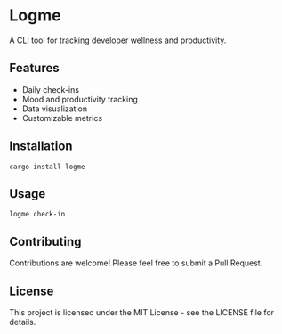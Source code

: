 # Logme
A CLI tool for tracking developer wellness and productivity.

## Features

- Daily check-ins
- Mood and productivity tracking
- Data visualization
- Customizable metrics

## Installation

```
cargo install logme 
```

## Usage

```
logme check-in
```

## Contributing

Contributions are welcome! Please feel free to submit a Pull Request.

## License

This project is licensed under the MIT License - see the LICENSE file for details.
